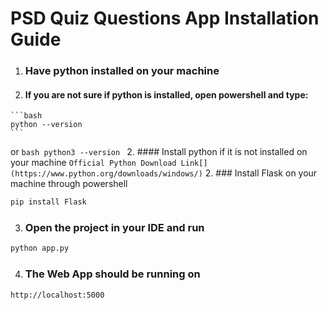 # PSD Quiz Questions App Installation Guide
1. ### Have python installed on your machine
  1. #### If you are not sure if python is installed, open powershell and type:
    ```bash
    python --version
    ```
  or 
    ```bash
    python3 --version
    ```
  2. #### Install python if it is not installed on your machine
    ```
    Official Python Download Link[](https://www.python.org/downloads/windows/)
    ```
2. ### Install Flask on your machine through powershell
  ```bash
  pip install Flask
  ```
3. ### Open the project in your IDE and run
  ```bash
  python app.py
  ```
4. ### The Web App should be running on
  ```
  http://localhost:5000
  ```
